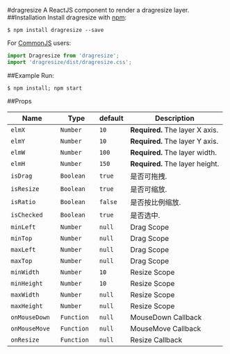 #dragresize
A ReactJS component to render a dragresize layer.
##Installation
Install dragresize with [npm](https://www.npmjs.com/):

```
$ npm install dragresize --save
```

For [CommonJS](http://wiki.commonjs.org/wiki/CommonJS) users:

```javascript
import Dragresize from 'dragresize';
import 'dragresize/dist/dragresize.css';
```

##Example
Run:
```console
$ npm install; npm start
```
##Props

| Name | Type | default | Description |
| --- | --- | --- | --- |
| `elmX` | `Number` | `10` | **Required.** The layer X axis. |
| `elmY` | `Number` | `10` | **Required.** The layer Y axis. |
| `elmW` | `Number` | `100` | **Required.** The layer width. |
| `elmH` | `Number ` | `150` | **Required.** The layer height. |
| `isDrag` | `Boolean` | `true` | 是否可拖拽. |
| `isResize` | `Boolean ` | `true` | 是否可缩放. |
| `isRatio` | `Boolean ` | `false` | 是否按比例缩放. |
| `isChecked` | `Boolean ` | `true` | 是否选中. |
| `minLeft` | `Number` | `null` | Drag Scope |
| `minTop` | `Number` | `null` | Drag Scope |
| `maxLeft` | `Number ` | `null` | Drag Scope |
| `maxTop` | `Number ` | `null` | Drag Scope |
| `minWidth` | `Number ` | `10` | Resize Scope |
| `minHeight` | `Number ` | `10` | Resize Scope |
| `maxWidth` | `Number ` | `null` | Resize Scope |
| `maxHeight` | `Number ` | `null` | Resize Scope |
| `onMouseDown ` | `Function` | `null` | MouseDown Callback |
| `onMouseMove` | `Function ` | `null` | MouseMove Callback |
| `onResize` | `Function ` | `null` | Resize Callback |
